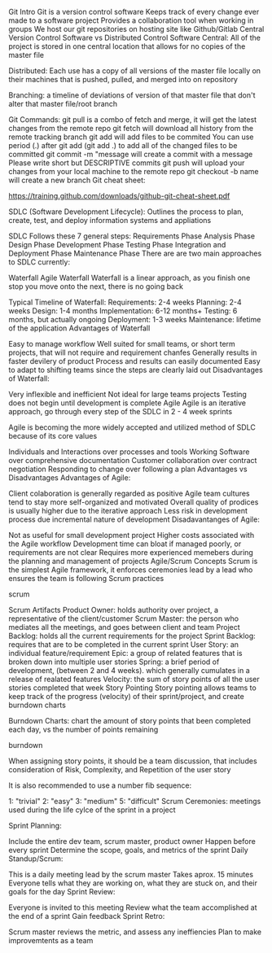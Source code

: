 Git Intro
Git is a version control software
Keeps track of every change ever made to a software project
Provides a collaboration tool when working in groups
We host our git repositories on hosting site like Github/Gitlab
Central Version Control Software vs Distributed Control Software
Central: All of the project is stored in one central location that allows for no copies of the master file

Distributed: Each use has a copy of all versions of the master file locally on their machines that is pushed, pulled, and merged into on repository

Branching:
a timeline of deviations of version of that master file that don't alter that master file/root branch

Git Commands:
git pull is a combo of fetch and merge, it will get the latest changes from the remote repo
git fetch will download all history from the remote tracking branch
git add will add files to be commited
You can use period (.) after git add (git add .) to add all of the changed files to be committed
git commit -m "message will create a commit with a message
Please write short but DESCRIPTIVE commits
git push will upload your changes from your local machine to the remote repo
git checkout -b name will create a new branch
Git cheat sheet:

https://training.github.com/downloads/github-git-cheat-sheet.pdf

SDLC (Software Development Lifecycle):
Outlines the process to plan, create, test, and deploy information systems and appliations

SDLC Follows these 7 general steps:
Requirements Phase
Analysis Phase
Design Phase
Development Phase
Testing Phase
Integration and Deployment Phase
Maintenance Phase
There are are two main approaches to SDLC currently:

Waterfall
Agile
Waterfall
Waterfall is a linear approach, as you finish one stop you move onto the next, there is no going back

Typical Timeline of Waterfall:
Requirements: 2-4 weeks
Planning: 2-4 weeks
Design: 1-4 months
Implementation: 6-12 months+
Testing: 6 months, but actually ongoing
Deployment: 1-3 weeks
Maintenance: lifetime of the application
Advantages of Waterfall

Easy to manage workflow
Well suited for small teams, or short term projects, that will not require and requirement chanfes
Generally results in faster devilery of product
Process and results can easily documented
Easy to adapt to shifting teams since the steps are clearly laid out
Disadvantages of Waterfall:

Very inflexible and inefficient
Not ideal for large teams projects
Testing does not begin until development is complete
Agile
Agile is an iterative approach, go through every step of the SDLC in 2 - 4 week sprints

Agile is becoming the more widely accepted and utilized method of SDLC because of its core values

Individuals and Interactions over processes and tools
Working Software over comprehensive documentation
Customer collaboration over contract negotiation
Responding to change over following a plan
Advantages vs Disadvantages
Advantages of Agile:

Client colaboration is generally regarded as positive
Agile team cultures tend to stay more self-organized and motivated
Overall quality of prodices is usually higher due to the iterative approach
Less risk in development process due incremental nature of development
Disadavantanges of Agile:

Not as useful for small development project
Higher costs associated with the Agile workflow
Development time can bloat if managed poorly, or requirements are not clear
Requires more experienced memebers during the planning and management of projects
Agile/Scrum Concepts
Scrum is the simplest Agile framework, it enforces ceremonies lead by a lead who ensures the team is following Scrum practices

scrum

Scrum Artifacts
Product Owner: holds authority over project, a representative of the client/customer
Scrum Master: the person who mediates all the meetings, and goes between client and team
Project Backlog: holds all the current requirements for the project
Sprint Backlog: requires that are to be completed in the current sprint
User Story: an individual feature/requirement
Epic: a group of related features that is broken down into multiple user stories
Spring: a brief period of development, (between 2 and 4 weeks). which generally cumulates in a release of realated features
Velocity: the sum of story points of all the user stories completed that week
Story Pointing
Story pointing allows teams to keep track of the progress (velocity) of their sprint/project, and create burndown charts

Burndown Charts: chart the amount of story points that been completed each day, vs the number of points remaining

burndown

When assigning story points, it should be a team discussion, that includes consideration of Risk, Complexity, and Repetition of the user story

It is also recommended to use a number fib sequence:

1: "trivial"
2: "easy"
3: "medium"
5: "difficult"
Scrum Ceremonies:
meetings used during the life cylce of the sprint in a project

Sprint Planning:

Include the entire dev team, scrum master, product owner
Happen before every sprint
Determine the scope, goals, and metrics of the sprint
Daily Standup/Scrum:

This is a daily meeting lead by the scrum master
Takes aprox. 15 minutes
Everyone tells what they are working on, what they are stuck on, and their goals for the day
Sprint Review:

Everyone is invited to this meeting
Review what the team accomplished at the end of a sprint
Gain feedback
Sprint Retro:

Scrum master reviews the metric, and assess any ineffiencies
Plan to make improvemtents as a team

